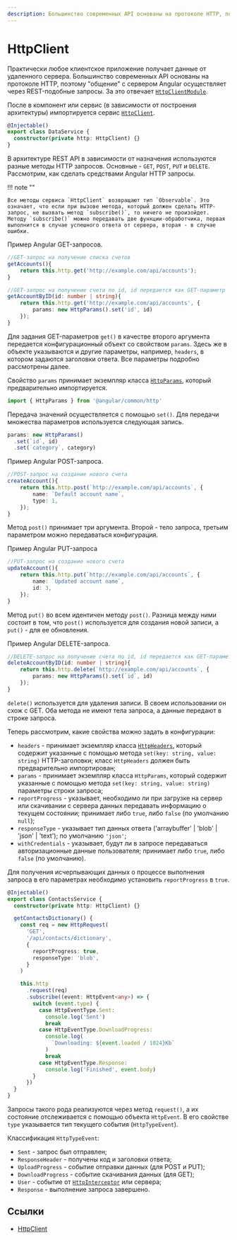 ```yaml
---
description: Большинство современных API основаны на протоколе HTTP, поэтому "общение" с сервером Angular осуществляет через REST-подобные запросы
---
```


# HttpClient

Практически любое клиентское приложение получает данные от удаленного сервера. Большинство современных API основаны на протоколе HTTP, поэтому "общение" с сервером Angular осуществляет через REST-подобные запросы. За это отвечает [`HttpClientModule`](https://angular.io/api/common/http/HttpClientModule).

После в компонент или сервис (в зависимости от построения архитектуры) импортируется сервис [`HttpClient`](https://angular.io/api/common/http/HttpClient).

```ts
@Injectable()
export class DataService {
  constructor(private http: HttpClient) {}
}
```

В архитектуре REST API в зависимости от назначения используются разные методы HTTP запросов. Основные - `GET`, `POST`, `PUT` и `DELETE`. Рассмотрим, как сделать средствами Angular HTTP запросы.

!!! note ""

    Все методы сервиса `HttpClient` возвращают тип `Observable`. Это означает, что если при вызове метода, который должен сделать HTTP-запрос, не вызвать метод `subscribe()`, то ничего не произойдет. Методу `subscribe()` можно передавать две функции-обработчика, первая выполнится в случае успешного ответа от сервера, вторая - в случае ошибки.

Пример Angular GET-запросов.

```ts
//GET-запрос на получение списка счетов
getAccounts(){
	return this.http.get('http://example.com/api/accounts');
}

//GET-запрос на получение счета по id, id передается как GET-параметр
getAccountByID(id: number | string){
	return this.http.get('http://example.com/api/accounts', {
		params: new HttpParams().set('id', id)
	});
}
```

Для задания GET-параметров `get()` в качестве второго аргумента передается конфигурационный объект со свойством `params`. Здесь же в объекте указываются и другие параметры, например, `headers`, в котором задаются заголовки ответа. Все параметры подробно рассмотрены далее.

Свойство `params` принимает экземпляр класса [`HttpParams`](https://angular.io/api/common/http/HttpParams), который предварительно импортируется.

```ts
import { HttpParams } from '@angular/common/http'
```

Передача значений осуществляется с помощью `set()`. Для передачи множества параметров используется следующая запись.

```ts
params: new HttpParams()
  .set(`id`, id)
  .set(`category`, category)
```

Пример Angular POST-запроса.

```ts
//POST-запрос на создание нового счета
createAccount(){
	return this.http.post(`http://example.com/api/accounts`, {
		name: `Default account name`,
		type: 1,
	});
}
```

Метод `post()` принимает три аргумента. Второй - тело запроса, третьим параметром можно передаваться конфигурация.

Пример Angular PUT-запроса

```ts
//PUT-запрос на создание нового счета
updateAccount(){
	return this.http.put(`http://example.com/api/accounts`, {
		name: `Updated account name`,
		id: 3,
	});
}
```

Метод `put()` во всем идентичен методу `post()`. Разница между ними состоит в том, что `post()` используется для создания новой записи, а `put()` - для ее обновления.

Пример Angular DELETE-запроса.

```ts
//DELETE-запрос на получение счета по id, id передается как GET-параметр
deleteAccountByID(id: number | string){
	return this.http.delete(`http://example.com/api/accounts`, {
		params: new HttpParams().set(`id`, id)
	});
}
```

`delete()` используется для удаления записи. В своем использовании он схож с GET. Оба метода не имеют тела запроса, а данные передают в строке запроса.

Теперь рассмотрим, какие свойства можно задать в конфигурации:

- `headers` - принимает экземпляр класса [`HttpHeaders`](https://angular.io/api/common/http/HttpHeaders), который содержит указанные с помощью метода `set(key: string, value: string)` HTTP-заголовки; класс `HttpHeaders` должен быть предварительно импортирован;
- `params` - принимает экземпляр класса `HttpParams`, который содержит указанные с помощью метода `set(key: string, value: string)` параметры строки запроса;
- `reportProgress` - указывает, необходимо ли при загрузке на сервер или скачивании с сервера данных передавать информацию о текущем состоянии; принимает либо `true`, либо `false` (по умолчанию `null`);
- `responseType` - указывает тип данных ответа ('arraybuffer' | 'blob' | 'json' | 'text'); по умолчанию `'json'`;
- `withCredentials` - указывает, будут ли в запросе передаваться авторизационные данные пользователя; принимает либо `true`, либо `false` (по умолчанию).

Для получения исчерпывающих данных о процессе выполнения запроса в его параметрах необходимо установить `reportProgress` в `true`.

```ts
@Injectable()
export class ContactsService {
  constructor(private http: HttpClient) {}

  getContactsDictionary() {
    const req = new HttpRequest(
      'GET',
      '/api/contacts/dictionary',
      {
        reportProgress: true,
        responseType: 'blob',
      }
    )

    this.http
      .request(req)
      .subscribe((event: HttpEvent<any>) => {
        switch (event.type) {
          case HttpEventType.Sent:
            console.log('Sent')
            break
          case HttpEventType.DownloadProgress:
            console.log(
              `Downloading: ${event.loaded / 1024}Kb`
            )
            break
          case HttpEventType.Response:
            console.log('Finished', event.body)
        }
      })
  }
}
```

Запросы такого рода реализуются через метод `request()`, а их состояние отслеживается с помощью объекта `HttpEvent`. В его свойстве `type` указывается тип текущего события (`HttpTypeEvent`).

Классификация `HttpTypeEvent`:

- `Sent` - запрос был отправлен;
- `ResponseHeader` - получены код и заголовки ответа;
- `UploadProgress` - событие отправки данных (для POST и PUT);
- `DownloadProgress` - событие скачивания данных (для GET);
- `User` - событие от [`HttpInterceptor`](https://angular.io/api/common/http/HttpInterceptor) или сервера;
- `Response` - выполнение запроса завершено.

## Ссылки

- [HttpClient](https://angular.io/guide/http)

